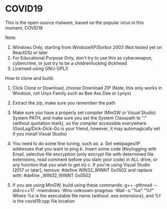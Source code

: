 # COVID19
This is the open-source malware, based on the popular virus in this moment, COVID19


Note:

1. Windows Only, starting from WindozeXP/Sorbor 2003 (Not tested yet on ReactOS) or later
2. For Educational Purpose Only, don't try to use this as cyberweapon, cybercrime, or just try to be a childrenfucking dickhead
3. Licensed using GNU-GPL3

How to clone and build:

1. Click Clone or Download, choose Download ZIP (Note, this only works in Windoze, not Unyx Family such as Bee Ass Dee or Lynyx)
2. Extract the zip, make sure you remember the path
3. Make sure you have a properly set compiler (MinGW or Visual Studio) System PATH, and make sure you set the System Classpath to "." (without quotation mark), so the compiler accessible everywhere (GooLag/Dick-Dick-Go is your friend, however, it may automagically set if you install Visual Studio)
4. You need to do some fine tuning, such as:
a. Set webpages/IP addresses that you want to ping
b. Insert some code [Keylogging with Email, selective file encryption (only encrypt file with determined file extensions, read comment before you slam your code) in ALL drive, or any function that you wish to get in)
c. If you're using Visual Studio (2017 or later], remove:
#define WIN32_WINNT 0x0502
and replace with:
#define _WIN32_WINNT 0x0502

5. If you are using MinGW, build using these commands:
g++ -pthread --std=c++17 -mwindows -Wno-unknown-pragmas -Wall -o "%e" "%f"
Where %e is the executable file name (without .exe extensions), and %f is the covid19.cpp file location
